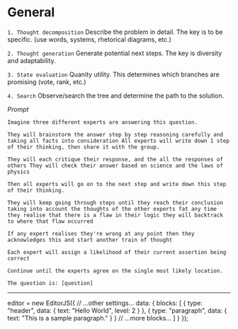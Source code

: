 # General

`1. Thought decomposition`
Describe the problem in detail. The key is to be specific. (use words, systems, rhetorical diagrams, etc.)

`2. Thought generation`
Generate potential next steps. The key is diversity and adaptability.

`3. State evaluation`
Quanity utility. This determines which branches are promising (vote, rank, etc.)

`4. Search`
Observe/search the tree and determine the path to the solution.

_Prompt_

```
Imagine three different experts are answering this question.

They will brainstorm the answer step by step reasoning carefully and taking all facts into consideration All experts will write down 1 step of their thinking, then share it with the group.

They will each critique their response, and the all the responses of others They will check their answer based on science and the laws of physics

Then all experts will go on to the next step and write down this step of their thinking.

They will keep going through steps until they reach their conclusion taking into account the thoughts of the other experts fat any time they realise that there is a flaw in their logic they will backtrack to where that flaw occurred

If any expert realises they're wrong at any point then they acknowledges this and start another train of thought

Each expert will assign a likelihood of their current assertion being correct

Continue until the experts agree on the single most likely location.

The question is: [question]

```

---

editor = new EditorJS({
// ...other settings...
data: {
blocks: [
{
type: "header",
data: {
text: "Hello World",
level: 2
}
},
{
type: "paragraph",
data: {
text: "This is a sample paragraph."
}
}
// ...more blocks...
]
}
});
